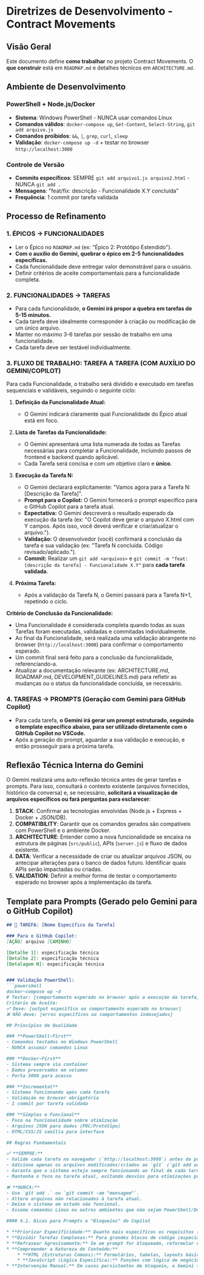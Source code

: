 # Diretrizes de Desenvolvimento - Contract Movements

## Visão Geral

Este documento define **como trabalhar** no projeto Contract Movements. O **que construir** está em `ROADMAP.md` e detalhes técnicos em `ARCHITECTURE.md`.

## Ambiente de Desenvolvimento

### **PowerShell + Node.js/Docker**
- **Sistema**: Windows PowerShell - NUNCA usar comandos Linux
- **Comandos válidos**: `docker-compose up`, `Get-Content`, `Select-String`, `git add arquivo.js`
- **Comandos proibidos**: `&&`, `|`, `grep`, `curl`, `sleep`
- **Validação**: `docker-compose up -d` + testar no browser `http://localhost:3000`

### **Controle de Versão**
- **Commits específicos**: SEMPRE `git add arquivo1.js arquivo2.html` - NUNCA `git add .`
- **Mensagens**: "feat/fix: descrição - Funcionalidade X.Y concluída"
- **Frequência**: 1 commit por tarefa validada

## Processo de Refinamento

### **1. ÉPICOS → FUNCIONALIDADES**
- Ler o Épico no `ROADMAP.md` (ex: "Épico 2: Protótipo Estendido").
- **Com o auxílio do Gemini, quebrar o épico em 2-5 funcionalidades específicas.**
- Cada funcionalidade deve entregar valor demonstrável para o usuário.
- Definir critérios de aceite comportamentais para a funcionalidade completa.

### **2. FUNCIONALIDADES → TAREFAS**
- Para cada funcionalidade, **o Gemini irá propor a quebra em tarefas de 5-15 minutos.**
- Cada tarefa deve idealmente corresponder à criação ou modificação de um único arquivo.
- Manter no máximo 3-6 tarefas por sessão de trabalho em uma funcionalidade.
- Cada tarefa deve ser testável individualmente.

### 3. FLUXO DE TRABALHO: TAREFA A TAREFA (COM AUXÍLIO DO GEMINI/COPILOT)

Para cada Funcionalidade, o trabalho será dividido e executado em tarefas sequenciais e validáveis, seguindo o seguinte ciclo:

1.  **Definição da Funcionalidade Atual:**
    * O Gemini indicará claramente qual Funcionalidade do Épico atual está em foco.

2.  **Lista de Tarefas da Funcionalidade:**
    * O Gemini apresentará uma lista numerada de todas as Tarefas necessárias para completar a Funcionalidade, incluindo passos de frontend e backend quando aplicável.
    * Cada Tarefa será concisa e com um objetivo claro e **único**.

3.  **Execução da Tarefa N:**
    * O Gemini declarará explicitamente: "Vamos agora para a Tarefa N: [Descrição da Tarefa]".
    * **Prompt para o Copilot:** O Gemini fornecerá o prompt específico para o GitHub Copilot para a tarefa atual.
    * **Expectativa:** O Gemini descreverá o resultado esperado da execução da tarefa (ex: "O Copilot deve gerar o arquivo X.html com Y campos. Após isso, você deverá verificar e criar/atualizar o arquivo.").
    * **Validação:** O desenvolvedor (você) confirmará a conclusão da tarefa e sua validação (ex: "Tarefa N concluída. Código revisado/aplicado.").
    * **Commit:** Realizar um `git add <arquivos>` e `git commit -m "feat: [descrição da tarefa] - Funcionalidade X.Y"` para **cada tarefa validada**.

4.  **Próxima Tarefa:**
    * Após a validação da Tarefa N, o Gemini passará para a Tarefa N+1, repetindo o ciclo.

**Critério de Conclusão da Funcionalidade:**
* Uma Funcionalidade é considerada completa quando todas as suas Tarefas foram executadas, validadas e commitadas individualmente.
* Ao final da Funcionalidade, será realizada uma validação abrangente no browser (`http://localhost:3000`) para confirmar o comportamento esperado.
* Um commit final será feito para a conclusão da funcionalidade, referenciando-a.
* Atualizar a documentação relevante (ex: ARCHITECTURE.md, ROADMAP.md, DEVELOPMENT_GUIDELINES.md) para refletir as mudanças ou o status da funcionalidade concluída, se necessário.

### **4. TAREFAS → PROMPTS (Geração com Gemini para GitHub Copilot)**
- Para cada tarefa, **o Gemini irá gerar um prompt estruturado, seguindo o template específico abaixo, para ser utilizado diretamente com o GitHub Copilot no VSCode.**
- Após a geração do prompt, aguardar a sua validação e execução, e então prosseguir para a próxima tarefa.

## Reflexão Técnica Interna do Gemini

O Gemini realizará uma auto-reflexão técnica antes de gerar tarefas e prompts. Para isso, consultará o contexto existente (arquivos fornecidos, histórico da conversa) e, se necessário, **solicitará a visualização de arquivos específicos ou fará perguntas para esclarecer**:
1.  **STACK**: Confirmar as tecnologias envolvidas (Node.js + Express + Docker + JSON/DB).
2.  **COMPATIBILITY**: Garantir que os comandos gerados são compatíveis com PowerShell e o ambiente Docker.
3.  **ARCHITECTURE**: Entender como a nova funcionalidade se encaixa na estrutura de páginas (`src/public`), APIs (`server.js`) e fluxo de dados existente.
4.  **DATA**: Verificar a necessidade de criar ou atualizar arquivos JSON, ou antecipar alterações para o banco de dados futuro. Identificar quais APIs serão impactadas ou criadas.
5.  **VALIDATION**: Definir a melhor forma de testar o comportamento esperado no browser após a implementação da tarefa.

## Template para Prompts (Gerado pelo Gemini para o GitHub Copilot)

```markdown
## 🎯 TAREFA: [Nome Específico da Tarefa]

### Para o GitHub Copilot:
[AÇÃO] arquivo [CAMINHO]

[Detalhe 1]: especificação técnica
[Detalhe 2]: especificação técnica
[Detalagem N]: especificação técnica


### Validação PowerShell:
```powershell
docker-compose up -d
# Testar: [comportamento esperado no browser após a execução da tarefa]
Critério de Aceite:
✅ Deve: [output específico ou comportamento esperado no browser]
❌ NÃO deve: [erros específicos ou comportamentos indesejados]

## Princípios de Qualidade

### **PowerShell-First**
- Comandos testados no Windows PowerShell
- NUNCA assumir comandos Linux

### **Docker-First**
- Sistema sempre via container
- Dados preservados em volumes
- Porta 3000 para acesso

### **Incremental**
- Sistema funcionando após cada tarefa
- Validação no browser obrigatória
- 1 commit por tarefa validada

### **Simples e Funcional**
- Foco na funcionalidade sobre otimização
- Arquivos JSON para dados (POC/Protótipo)
- HTML/CSS/JS vanilla para interface

## Regras Fundamentais

✅ **SEMPRE:**
- Valide cada tarefa no navegador (`http://localhost:3000`) antes do próximo commit.
- Adicione apenas os arquivos modificados/criados ao `git` (`git add arquivo.js`).
- Garanta que o sistema esteja sempre funcionando ao final de cada tarefa/commit.
- Mantenha o foco na tarefa atual, evitando desvios para otimizações prematuras.

❌ **NUNCA:**
- Use `git add .` ou `git commit -am "mensagem"`.
- Altere arquivos não relacionados à tarefa atual.
- Deixe o sistema em estado não funcional.
- Assuma comandos Linux ou outros ambientes que não sejam PowerShell/Docker.

#### 4.1. Dicas para Prompts e "Bloqueios" do Copilot

* **Priorizar Especificidade:** Quanto mais específicos os requisitos (IDs, classes CSS únicas, nomes de variáveis, lógica de negócios customizada), menor a chance de colisões com código público.
* **Dividir Tarefas Complexas:** Para grandes blocos de código (especialmente HTML de formulários complexos), pode ser mais eficaz pedir ao Copilot para gerar partes menores ou elementos específicos, e então montar o resultado final manualmente, se necessário.
* **Refrasear Agresivamente:** Se um prompt for bloqueado, reformular de forma diferente, alterando a estrutura da frase ou focando em aspectos mais nichados, é a primeira linha de defesa.
* **Compreender a Natureza do Conteúdo:**
    * **HTML (Estruturas Comuns):** Formulários, tabelas, layouts básicos são altamente padronizados e mais propensos a serem bloqueados. Nesses casos, a criação manual ou prompts *muito* detalhados com nomes e classes únicas são preferíveis.
    * **JavaScript (Lógica Específica):** Funções com lógica de negócios customizada, manipulação de dados específicos (com chaves únicas, como `newEntryData`), ou interações complexas tendem a ter menos "colisões genéricas" e o Copilot é mais eficaz.
* **Intervenção Manual:** Em casos persistentes de bloqueio, o Gemini fornecerá o código diretamente, permitindo a continuidade do desenvolvimento. O objetivo é sempre avançar.